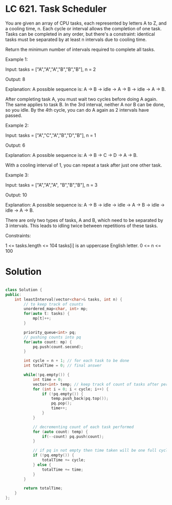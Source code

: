 # LC 621. Task Scheduler

You are given an array of CPU tasks, each represented by letters A to Z, and a cooling time, n. Each cycle or interval allows the completion of one task. Tasks can be completed in any order, but there's a constraint: identical tasks must be separated by at least n intervals due to cooling time.

​Return the minimum number of intervals required to complete all tasks.

 

Example 1:

Input: tasks = ["A","A","A","B","B","B"], n = 2

Output: 8

Explanation: A possible sequence is: A -> B -> idle -> A -> B -> idle -> A -> B.

After completing task A, you must wait two cycles before doing A again. The same applies to task B. In the 3rd interval, neither A nor B can be done, so you idle. By the 4th cycle, you can do A again as 2 intervals have passed.

Example 2:

Input: tasks = ["A","C","A","B","D","B"], n = 1

Output: 6

Explanation: A possible sequence is: A -> B -> C -> D -> A -> B.

With a cooling interval of 1, you can repeat a task after just one other task.

Example 3:

Input: tasks = ["A","A","A", "B","B","B"], n = 3

Output: 10

Explanation: A possible sequence is: A -> B -> idle -> idle -> A -> B -> idle -> idle -> A -> B.

There are only two types of tasks, A and B, which need to be separated by 3 intervals. This leads to idling twice between repetitions of these tasks.

 

Constraints:

1 <= tasks.length <= 104
tasks[i] is an uppercase English letter.
0 <= n <= 100

# Solution

```c++

class Solution {
public:
    int leastInterval(vector<char>& tasks, int n) {
        // to keep track of counts
        unordered_map<char, int> mp;
        for(auto t: tasks) {
            mp[t]++;
        }

        priority_queue<int> pq;
        // pushing counts into pq
        for(auto count: mp) {
            pq.push(count.second);
        }

        int cycle = n + 1; // for each task to be done
        int totalTime = 0; // final answer

        while(!pq.empty()) {
            int time = 0;
            vector<int> temp; // keep track of count of tasks after performing it, if 0 not added to the pq
            for (int i = 0; i < cycle; i++) {
                if (!pq.empty()) {
                    temp.push_back(pq.top());
                    pq.pop();
                    time++;
                }
            }

            // decrementing count of each task performed
            for (auto count: temp) {
                if(--count) pq.push(count);
            }

            // if pq in not empty then time taken will be one full cycle else no of tasks performed
            if (!pq.empty()) {
                totalTime += cycle;
            } else {
                totalTime += time;
            }
        }

        return totalTime;
    }
};

```